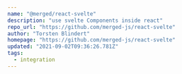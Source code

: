 ```yaml
---
name: "@merged/react-svelte"
description: "use svelte Components inside react"
repo_url: "https://github.com/merged-js/react-svelte"
author: "Torsten Blindert"
homepage: "https://github.com/merged-js/react-svelte"
updated: "2021-09-02T09:36:26.781Z"
tags: 
  - integration
---
```

